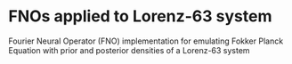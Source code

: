 # FNOs applied to Lorenz-63 system
Fourier Neural Operator (FNO) implementation for emulating Fokker Planck Equation with prior and posterior densities of a Lorenz-63 system
